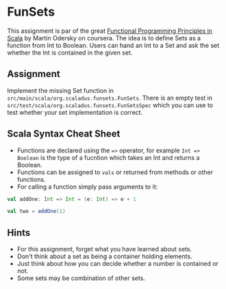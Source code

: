# FunSets

This assignment is par of the great [Functional Programming Principles in Scala](https://www.coursera.org/learn/progfun1) by Martin Odersky on coursera.
The idea is to define Sets as a function from Int to Boolean.
Users can hand an Int to a Set and ask the set whether the Int is contained in the given set.

## Assignment

Implement the missing Set function in `src/main/scala/org.scaladus.funsets.FunSets`.
There is an empty test in `src/test/scala/org.scaladus.funsets.FunSetsSpec` which you can use to test whether your set implementation is correct.

## Scala Syntax Cheat Sheet

- Functions are declared using the `=>` operator, for example `Int => Boolean` is the type of a fucntion which takes an Int and returns a Boolean.
- Functions can be assigned to `vals` or returned from methods or other functions.
- For calling a function simply pass arguments to it:

```scala
val addOne: Int => Int = (e: Int) => e + 1

val two = addOne(1)
```

## Hints

- For this assignment, forget what you have learned about sets.
- Don't think about a set as being a container holding elements.
- Just think about how you can decide whether a number is contained or not.
- Some sets may be combination of other sets.
